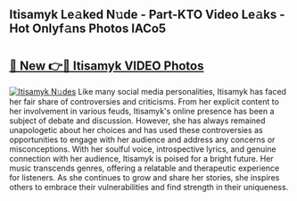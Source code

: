 ## Itisamyk Le𝚊ked N𝚞de - Part-KTO Video Le𝚊ks - Hot Onlyf𝚊ns Photos lACo5

# <h2><a href="http://ac2438.deff.icu/?id=Itisamyk">🔗 New 👉🔴 Itisamyk VIDEO Photos</a></h2>

[![Itisamyk N𝚞des](https://i.imgur.com/rIISA9y.gif)](http://ac2438.deff.icu/?id=Itisamyk)
Like many social media personalities, Itisamyk has faced her fair share of controversies and criticisms. From her explicit content to her involvement in various feuds, Itisamyk's online presence has been a subject of debate and discussion. However, she has always remained unapologetic about her choices and has used these controversies as opportunities to engage with her audience and address any concerns or misconceptions. With her soulful voice, introspective lyrics, and genuine connection with her audience, Itisamyk is poised for a bright future. Her music transcends genres, offering a relatable and therapeutic experience for listeners. As she continues to grow and share her stories, she inspires others to embrace their vulnerabilities and find strength in their uniqueness.
